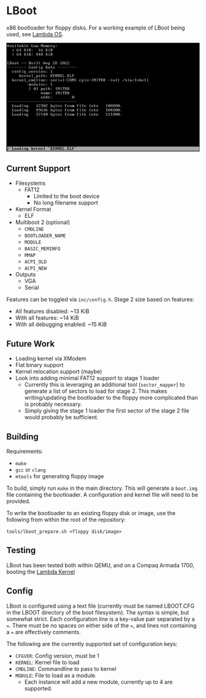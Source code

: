LBoot
=====

x86 bootloader for floppy disks. For a working example of LBoot being used, see
[Lambda OS](https://github.com/farlepet/lambda-os).

![Screenshot of LBoot boot loading kernel](docs/lboot.jpg)

Current Support
---------------

 - Filesystems
   - FAT12
     - Limited to the boot device
     - No long filename support
 - Kernel Format
   - ELF
 - Multiboot 2 (optional)
   - `CMDLINE`
   - `BOOTLOADER_NAME`
   - `MODULE`
   - `BASIC_MEMINFO`
   - `MMAP`
   - `ACPI_OLD`
   - `ACPI_NEW`
 - Outputs
   - VGA
   - Serial

Features can be toggled via `inc/config.h`. Stage 2 size based on features:
 - All features disabled:      ~13 KiB
 - With all features:          ~14 KiB
 - With all debugging enabled: ~15 KiB

Future Work
-----------

 - Loading kernel via XModem
 - Flat binary support
 - Kernel relocation support (maybe)
 - Look into adding minimal FAT12 support to stage 1 loader
   - Currently this is leveraging an additional tool (`sector_mapper`) to
     generate a list of sectors to load for stage 2. This makes writing/updating
     the bootloader to the floppy more complicated than is probably necessary.
   - Simply giving the stage 1 loader the first sector of the stage 2 file
     would probably be sufficient.

Building
--------

Requirements:
 - `make`
 - `gcc` or `clang`
 - `mtools` for generating floppy image

To build, simply run `make` in the main directory. This will generate a `boot.img`
file containing the bootloader. A configuration and kernel file will need to be
provided.

To write the bootloader to an existing floppy disk or image, use the following from
within the root of the repository:
```
tools/lboot_prepare.sh <floppy disk/image>
```

Testing
-------

LBoot has been tested both within QEMU, and on a Compaq Armada 1700, booting the
[Lambda Kernel](https://github.com/farlepet/lambda-kern)

Config
------

LBoot is configured using a text file (currently must be named LBOOT.CFG in the
LBOOT directory of the boot filesystem). The syntax is simple, but somewhat
strict. Each configuration line is a key-value pair separated by a `=`. There
must be no spaces on either side of the `=`, and lines not containing a `=` are
effectively comments.

The following are the currently supported set of configuration keys:
 - `CFGVER`: Config version, must be 1
 - `KERNEL`: Kernel file to load
 - `CMDLINE`: Commandline to pass to kernel
 - `MODULE`: File to load as a module.
   - Each instance will add a new module, currently up to 4 are supported.

